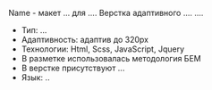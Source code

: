 Name - макет ... для .... Верстка адаптивного .... ....

 - Тип: ...
 - Адаптивность: адаптив до 320px
 - Технологии: Html, Scss, JavaScript, Jquery
 - В разметке использовалась методология БЕМ
 - В верстке присутствуют ...
 - Язык: ..
